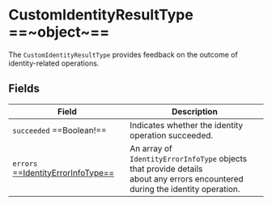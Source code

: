 # CustomIdentityResultType ==~object~==

The `CustomIdentityResultType` provides feedback on the outcome of identity-related operations. 

## Fields

| Field                                                             | Description                                                                                                                |
|-------------------------------------------------------------------|----------------------------------------------------------------------------------------------------------------------------|
| `succeeded`  ==Boolean!==                                         | Indicates whether the identity operation succeeded.                                                                        |
| `errors` [ ==IdentityErrorInfoType== ](IdentityErrorInfoType.md)  | An array of `IdentityErrorInfoType` objects that provide details<br>about any errors encountered during the identity operation. |
